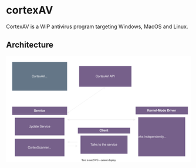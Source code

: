 # cortexAV

CortexAV is a WIP antivirus program targeting Windows, MacOS and Linux.

## Architecture

![The project architecture for cortexAV.](/docs/assets/simple_architecture.svg "A simple project architecture for cortexAV")